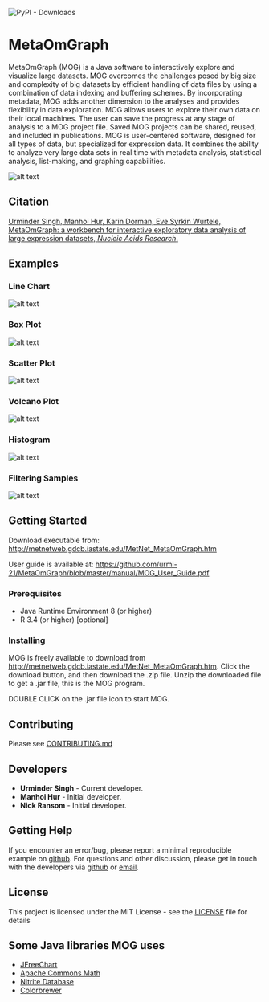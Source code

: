 ![PyPI - Downloads](https://img.shields.io/badge/publication-NAR-blue)

# MetaOmGraph

MetaOmGraph (MOG) is a Java software to interactively explore and visualize large datasets. MOG overcomes the challenges posed by big size and complexity of big datasets by efficient handling of data files by using a combination of data indexing and buffering schemes. By incorporating metadata, MOG adds another dimension to the analyses and provides flexibility in data exploration. MOG allows users to explore their own data on their local machines. The user can save the progress at any stage of analysis to a MOG project file. Saved MOG projects can be shared, reused, and included in publications. MOG is user-centered software, designed for all types of data, but specialized for expression data. It combines the ability to analyze very large data sets in real time with metadata analysis, statistical analysis, list-making, and graphing capabilities.


![alt text](https://raw.githubusercontent.com/urmi-21/MetaOmGraph/master/images/MOG_flowchart.png) 

## Citation

[Urminder Singh, Manhoi Hur, Karin Dorman, Eve Syrkin Wurtele, MetaOmGraph: a workbench for interactive exploratory data analysis of large expression datasets, *Nucleic Acids Research*.](https://academic.oup.com/nar/advance-article/doi/10.1093/nar/gkz1209/5709708?guestAccessKey=db072c1a-c4a2-4671-995b-ab99d9f348b5)

## Examples

### Line Chart

![alt text](https://raw.githubusercontent.com/urmi-21/MetaOmGraph/master/images/sorting.gif)

### Box Plot

![alt text](https://raw.githubusercontent.com/urmi-21/MetaOmGraph/master/images/BoxPlots.gif)

### Scatter Plot

![alt text](https://raw.githubusercontent.com/urmi-21/MetaOmGraph/master/images/ScatterPlots.gif)

### Volcano Plot

![alt text](https://raw.githubusercontent.com/urmi-21/MetaOmGraph/master/images/VolcanoPlots.gif)

### Histogram

![alt text](https://raw.githubusercontent.com/urmi-21/MetaOmGraph/master/images/Histogram.gif)

### Filtering Samples

![alt text](https://raw.githubusercontent.com/urmi-21/MetaOmGraph/master/images/metadatafilter.gif)



## Getting Started

Download executable from: http://metnetweb.gdcb.iastate.edu/MetNet_MetaOmGraph.htm

User guide is available at: https://github.com/urmi-21/MetaOmGraph/blob/master/manual/MOG_User_Guide.pdf

### Prerequisites

* Java Runtime Environment 8 (or higher)
* R 3.4 (or higher) [optional]



### Installing

MOG is freely available to download from http://metnetweb.gdcb.iastate.edu/MetNet_MetaOmGraph.htm. Click the download button, and then download the .zip file. Unzip the downloaded file to get a .jar file, this is the MOG program.

DOUBLE CLICK on the .jar file icon to start MOG.




## Contributing

Please see [CONTRIBUTING.md](https://github.com/urmi-21/MetaOmGraph/blob/master/CONTRIBUTING.md)

## Developers

* **Urminder Singh** - Current developer.
* **Manhoi Hur** - Initial developer.
* **Nick Ransom** - Initial developer.

## Getting Help
If you encounter an error/bug, please report a minimal reproducible example on [github](https://github.com/urmi-21/MetaOmGraph/issues). For questions and other discussion, please get in touch with the developers via [github](https://github.com/urmi-21/MetaOmGraph/issues) or [email](http://metnetweb.gdcb.iastate.edu/MetNet_MetaOmGraph_download.php).

## License

This project is licensed under the MIT License - see the [LICENSE](LICENSE) file for details

## Some Java libraries MOG uses

* [JFreeChart](https://github.com/jfree/jfreechart)
* [Apache Commons Math](https://github.com/apache/commons-math)
* [Nitrite Database](https://github.com/dizitart/nitrite-database)
* [Colorbrewer](https://github.com/rcsb/colorbrewer)




